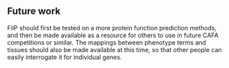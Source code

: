 ## Future work

FilP should first be tested on a more protein function prediction methods, and then be made available as a resource for others to use in future CAFA competitions or similar. The mappings between phenotype terms and tissues should also be made available at this time, so that other people can easily interrogate it for individual genes.

[//]: # (TODO: Write - the above is out of date: show the roadmap, and mention continuing to validate - with new versions of GO, etc.)
